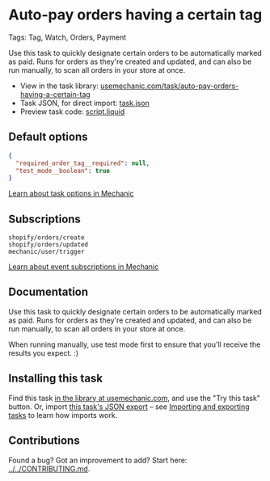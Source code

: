 # Auto-pay orders having a certain tag

Tags: Tag, Watch, Orders, Payment

Use this task to quickly designate certain orders to be automatically marked as paid. Runs for orders as they're created and updated, and can also be run manually, to scan all orders in your store at once.

* View in the task library: [usemechanic.com/task/auto-pay-orders-having-a-certain-tag](https://usemechanic.com/task/auto-pay-orders-having-a-certain-tag)
* Task JSON, for direct import: [task.json](../../tasks/auto-pay-orders-having-a-certain-tag.json)
* Preview task code: [script.liquid](./script.liquid)

## Default options

```json
{
  "required_order_tag__required": null,
  "test_mode__boolean": true
}
```

[Learn about task options in Mechanic](https://docs.usemechanic.com/article/471-task-options)

## Subscriptions

```liquid
shopify/orders/create
shopify/orders/updated
mechanic/user/trigger
```

[Learn about event subscriptions in Mechanic](https://docs.usemechanic.com/article/408-subscriptions)

## Documentation

Use this task to quickly designate certain orders to be automatically marked as paid. Runs for orders as they're created and updated, and can also be run manually, to scan all orders in your store at once.

When running manually, use test mode first to ensure that you'll receive the results you expect. :)

## Installing this task

Find this task [in the library at usemechanic.com](https://usemechanic.com/task/auto-pay-orders-having-a-certain-tag), and use the "Try this task" button. Or, import [this task's JSON export](../../tasks/auto-pay-orders-having-a-certain-tag.json) – see [Importing and exporting tasks](https://docs.usemechanic.com/article/505-importing-and-exporting-tasks) to learn how imports work.

## Contributions

Found a bug? Got an improvement to add? Start here: [../../CONTRIBUTING.md](../../CONTRIBUTING.md).
